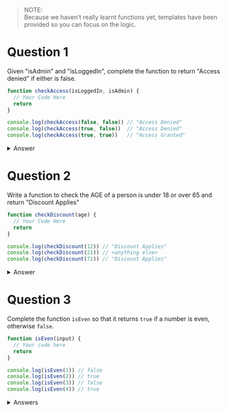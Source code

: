 > NOTE:  
> Because we haven't really learnt functions yet,
> templates have been provided so you can focus on the logic.

# Question 1

Given "isAdmin" and "isLoggedIn", complete the function to return "Access denied" if either is false.

```javascript
function checkAccess(isLoggedIn, isAdmin) {
  // Your Code Here
  return
}

console.log(checkAccess(false, false)) // "Access Denied"
console.log(checkAccess(true, false))  // "Access Denied"
console.log(checkAccess(true, true))   // "Access Granted"
```

<details>
<summary>Answer</summary>

```javascript
function checkAccess(isLoggedIn, isAdmin) {
  if (isLoggedIn === false || isAdmin === false) {
    return "Access Denied"
  }
  return "Access Granted"
}
```

</details>

# Question 2

Write a function to check the AGE of a person is under 18 or over 65 and return "Discount Applies"

```javascript
function checkDiscount(age) {
  // Your Code Here
  return
}

console.log(checkDiscount(12)) // "Discount Applies"
console.log(checkDiscount(21)) // <anything else>
console.log(checkDiscount(72)) // "Discount Applies"
```

<details>
<summary>Answer</summary>

```javascript
function checkDiscount(age) {
  return age < 18 || age > 65
    ? 'Discount Applies'
    : 'No Discount'
}
```

</details>

# Question 3

Complete the function `isEven` so that it returns `true` if a number is even, otherwise `false`.

```javascript
function isEven(input) {
  // Your code here
  return
}

console.log(isEven(1)) // false
console.log(isEven(2)) // true
console.log(isEven(3)) // false
console.log(isEven(4)) // true
```

<details>
<summary>Answers</summary>

With JavaScript, there are always many ways to skin a cat...

```javascript
return input % 2 === 0
```

```javascript
return input % 2 ? false : true
```

```javascript
return !(input % 2)
```

```javascript
return !Boolean(input % 2)
```

</details>